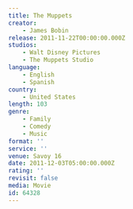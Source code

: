 ```yaml
---
title: The Muppets
creator:
    - James Bobin
release: 2011-11-22T00:00:00.000Z
studios:
    - Walt Disney Pictures
    - The Muppets Studio
language:
    - English
    - Spanish
country:
    - United States
length: 103
genre:
    - Family
    - Comedy
    - Music
format: ''
service: ''
venue: Savoy 16
date: 2011-12-03T05:00:00.000Z
rating: ''
revisit: false
media: Movie
id: 64328
---
```



